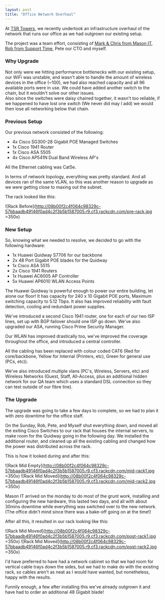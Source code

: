 ```yaml
---
layout: post
title: "Office Network Overhaul"
---
```

At <a href="http://tsrmatters.co.uk" target="_blank">TSR Towers</a>, we recently undertook an infrastructure overhaul of the network that runs our office as we had outgrown our existing setup.

The project was a team effort, consisting of <a href="http://www.mason-it.co.uk/" target="_blank">Mark & Chris from Mason IT</a>, <a href="http://www.supporttime.com/" target="_blank">Rob from Support Time</a>, Pete our CTO and myself.

### Why Upgrade

Not only were we hitting performance bottlenecks with our existing setup, our WiFi was unstable, and wasn't able to handle the amount of wireless devices in the office (~100), we had also reached capacity and all 96 available ports were in use. We could have added another switch to the chain, but it wouldn't solve our other issues.  
Also since the switches were daisy chained together, it wasn't too reliable, if we happened to have lost one switch (We never did may I add) we would then lose all networking below that chain. 

### Previous Setup

Our previous network consisted of the following:

* 4x Cisco SG300-28 Gigabit POE Managed Switches
* 1x Cisco 1941 Router
* 1x Cisco ASA 5505
* 4x Cisco AP541N Dual Band Wireless AP's 

All the Ethernet cabling was Cat5e.

In terms of network topology, everything was pretty standard. And all devices ran of the same VLAN, so this was another reason to upgrade as we were getting close to maxing out the subnet.

The rack looked like this:

![Rack Before](http://08b00f2c4f064c98329c-57bbaadb49146f0ad4c2f3b5b1587005.r9.cf3.rackcdn.com/pre-rack.jpg =350x)

### New Setup

So, knowing what we needed to resolve, we decided to go with the following hardware:

* 1x Huawei Quidway S7706 for our backbone
* 2x 48 Port Gigabit POE blades for the Quidway
* 1x Cisco ASA 5515
* 2x Cisco 1941 Routers
* 1x Huawei AC6005 AP Controller
* 5x Huawei AP6010 WLAN Access Points

The Huawei Quidway is powerful enough to power our entire building, let alone our floor! It has capacity for 240 x 10 Gigabit POE ports, Maximum switching capacity to 5.12 Tbps. It also has improved reliability with fault detection, cooling and redundant power supplies. 

We've introduced a second Cisco 1941 router, one for each of our two ISP lines, set up with BGP failover should one ISP go down. We've also upgraded our ASA, running Cisco Prime Security Manager. 

Our WLAN has improved drastically too, we've improved the coverage throughout the office, and introduced a central controller. 

All the cabling has been replaced with colour coded CAT6 (Red for core/backbone, Yellow for Internal (Printers, etc), Green for general use (PCs, etc)).

We've also introduced multiple vlans (PC's, Wireless, Servers, etc) and Wireless Networks (Guest, Staff, All-Access, plus an additional hidden network for our QA team which uses a standard DSL connection so they can test outside of our fibre line).

### The Upgrade

The upgrade was going to take a few days to complete, so we had to plan it with zero downtime for the office staff. 

On the Sunday, Rob, Pete, and Myself shut everything down, and moved all the exiting Cisco Switches to our rack that houses the internal servers, to make room for the Quidway going in the following day. We installed the additional router, and cleaned up all the existing cabling and changed how the power was distributed across the rack.

This is how it looked during and after this:

![Rack Mid Empty](http://08b00f2c4f064c98329c-57bbaadb49146f0ad4c2f3b5b1587005.r9.cf3.rackcdn.com/mid-rack1.jpg =350x)
![Rack Mid Moved](http://08b00f2c4f064c98329c-57bbaadb49146f0ad4c2f3b5b1587005.r9.cf3.rackcdn.com/mid-rack2.jpg =350x)

Mason IT arrived on the monday to do most of the grunt work, installing and configuring the new hardware, this lasted two days, and all with about 30mins downtime while everything was switched over to the new network. (The office didn't mind since there was a bake-off going on at the time!)

After all this, it resulted in our rack looking like this:

![Rack Mid Moved](http://08b00f2c4f064c98329c-57bbaadb49146f0ad4c2f3b5b1587005.r9.cf3.rackcdn.com/post-rack1.jpg =350x)
![Rack Mid Moved](http://08b00f2c4f064c98329c-57bbaadb49146f0ad4c2f3b5b1587005.r9.cf3.rackcdn.com/post-rack2.jpg =350x)

I'd have preferred to have had a network cabinet so that we had room for vertical cable trays down the sides, but we had to make do with the existing rack, so cables aren't as neat as I would have wanted, but nonetheless, happy with the results.

Funnily enough, a few after installing this we've already outgrown it and have had to order an additional 48 Gigabit blade!

